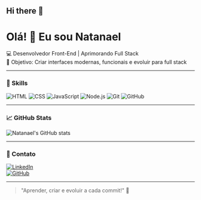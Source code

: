 ## Hi there 👋

# Olá! 👋 Eu sou Natanael

💻 Desenvolvedor Front-End | Aprimorando Full Stack  
🎯 Objetivo: Criar interfaces modernas, funcionais e evoluir para full stack  

---

### 🔧 Skills
![HTML](https://img.shields.io/badge/HTML-E34F26?style=for-the-badge&logo=html5&logoColor=white)
![CSS](https://img.shields.io/badge/CSS-1572B6?style=for-the-badge&logo=css3&logoColor=white)
![JavaScript](https://img.shields.io/badge/JavaScript-F7DF1E?style=for-the-badge&logo=javascript&logoColor=black)
![Node.js](https://img.shields.io/badge/Node.js-339933?style=for-the-badge&logo=node.js&logoColor=white)
![Git](https://img.shields.io/badge/Git-F05032?style=for-the-badge&logo=git&logoColor=white)
![GitHub](https://img.shields.io/badge/GitHub-181717?style=for-the-badge&logo=github&logoColor=white)

---

### 📈 GitHub Stats
![Natanael's GitHub stats](https://github-readme-stats.vercel.app/api?username=Natanael-DevClub&show_icons=true&theme=radical)

---

### 💬 Contato
[![LinkedIn](https://img.shields.io/badge/LinkedIn-0077B5?style=for-the-badge&logo=linkedin&logoColor=white)](https://www.linkedin.com/in/natanael-brabo-5569b01b0/)  
[![GitHub](https://img.shields.io/badge/GitHub-181717?style=for-the-badge&logo=github&logoColor=white)](https://github.com/Natanael-DevClub)

---

> "Aprender, criar e evoluir a cada commit!" 🚀



